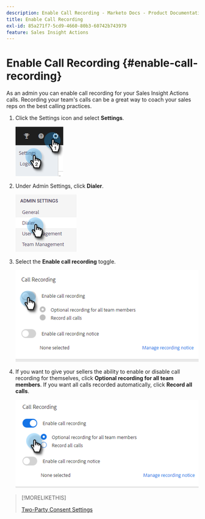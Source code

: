 ```yaml
---
description: Enable Call Recording - Marketo Docs - Product Documentation
title: Enable Call Recording
exl-id: 85a271f7-5cd9-4660-80b3-60742b743979
feature: Sales Insight Actions
---
```

# Enable Call Recording {#enable-call-recording}

As an admin you can enable call recording for your Sales Insight Actions calls. Recording your team's calls can be a great way to coach your sales reps on the best calling practices.

1. Click the Settings icon and select **Settings**.

   ![](assets/enable-call-recording-1.png)

1. Under Admin Settings, click **Dialer**.

   ![](assets/enable-call-recording-2.png)

1. Select the **Enable call recording** toggle.

   ![](assets/enable-call-recording-3.png)

1. If you want to give your sellers the ability to enable or disable call recording for themselves, click **Optional recording for all team members**. If you want all calls recorded automatically, click **Record all calls**.

   ![](assets/enable-call-recording-4.png)

>[!MORELIKETHIS]
>
>[Two-Party Consent Settings](/help/marketo/product-docs/marketo-sales-insight/actions/phone/two-party-consent-settings.md)
